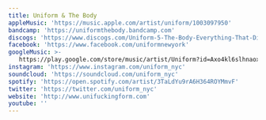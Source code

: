 ```yaml
---
title: Uniform & The Body
appleMusic: 'https://music.apple.com/artist/uniform/1003097950'
bandcamp: 'https://uniformthebody.bandcamp.com'
discogs: 'https://www.discogs.com/Uniform-5-The-Body-Everything-That-Dies-Someday-Comes-Back/master/1591428'
facebook: 'https://www.facebook.com/uniformnewyork'
googleMusic: >-
   https://play.google.com/store/music/artist/Uniform?id=Axo4kl6slhnaoxod4fs7svsodoq
instagram: 'https://www.instagram.com/uniform_nyc'
soundcloud: 'https://soundcloud.com/uniform_nyc'
spotify: 'https://open.spotify.com/artist/3TaLdYu9rA6H364ROYMmvF'
twitter: 'https://twitter.com/uniform_nyc'
website: 'http://www.unifuckingform.com'
youtube: ''
---
```

